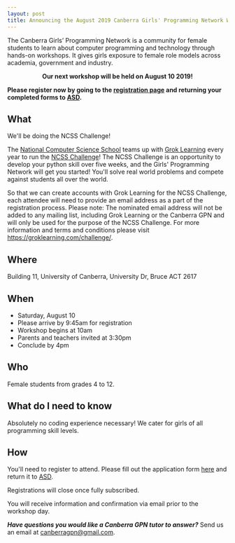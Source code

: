 ```yaml
---
layout: post
title: Announcing the August 2019 Canberra Girls' Programming Network Workshop
---
```



The Canberra Girls’ Programming Network is a community for female students to learn about computer programming and technology through hands-on workshops. It gives girls exposure to female role models across academia, government and industry.

<p><strong><center>Our next workshop will be held on August 10 2019!</center></strong></p>

**Please register now by going to the [registration page](/register) and returning your completed forms to [ASD](mailto:asd.acpi.outreach@defence.gov.au).**

## What

We'll be doing the NCSS Challenge!

The [National Computer Science School](http://www.ncss.edu.au/) teams up with [Grok Learning](https://groklearning.com/) every year to run the [NCSS Challenge](https://groklearning.com/challenge/)! The NCSS Challenge is an opportunity to develop your python skill over five weeks, and the Girls' Programming Network will get you started! You'll solve real world problems and compete against students all over the world.

So that we can create accounts with Grok Learning for the NCSS Challenge, each attendee will need to provide an email address as a part of the registration process. Please note: The nominated email address will not be added to any mailing list, including Grok Learning or the Canberra GPN and will only be used for the purpose of the NCSS Challenge. For more information and terms and conditions please visit https://groklearning.com/challenge/. 

## Where

Building 11, University of Canberra, University Dr, Bruce ACT 2617

## When

* Saturday, August 10
* Please arrive by 9:45am for registration
* Workshop begins at 10am
* Parents and teachers invited at 3:30pm
* Conclude by 4pm

## Who

Female students from grades 4 to 12.

## What do I need to know

Absolutely no coding experience necessary! We cater for girls of all programming skill levels. 

## How

You'll need to register to attend. Please fill out the application form [here](/register) and return it to [ASD](mailto:asd.acpi.outreach@defence.gov.au).

Registrations will close once fully subscribed.

You will receive information and confirmation via email prior to the workshop day.

_**Have questions you would like a Canberra GPN tutor to answer?**_ Send us an email at [canberragpn@gmail.com](mailto:canberragpn@gmail.com).
